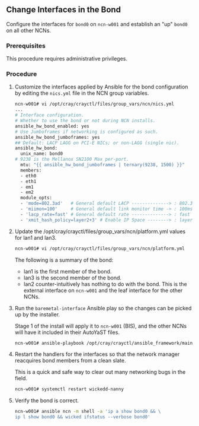 ## Change Interfaces in the Bond

Configure the interfaces for `bond0` on `ncn-w001` and establish an "up" `bond0` on all other NCNs.

### Prerequisites

This procedure requires administrative privileges.

### Procedure

1.  Customize the interfaces applied by Ansible for the bond configuration by editing the `nics.yml` file in the NCN group variables.

    ```bash
    ncn-w001# vi /opt/cray/crayctl/files/group_vars/ncn/nics.yml
    ...
    # Interface configuration.
    # Whether to use the bond or not during NCN installs.
    ansible_hw_bond_enabled: yes
    # Use Jumboframes if networking is configured as such.
    ansible_hw_bond_jumboframes: yes
    ## Default: LACP LAGG on PCI-E NICs; or non-LAGG (single nic).
    ansible_hw_bond:
      unix_name: bond0
    # 9238 is the Mellanox SN2100 Max per-port.
      mtu: "{{ ansible_hw_bond_jumboframes | ternary(9238, 1500) }}"
      members:
      - eth0
      - eth1
      - em1
      - em2
      module_opts:
      - 'mode=802.3ad'   # General default LACP --------------> : 802.3ad
      - 'miimon=100'     # General default link monitor time -> : 100ms
      - 'lacp_rate=fast' # General default rate --------------> : fast
      - 'xmit_hash_policy=layer2+3' # Enable IP Space --------> : layer2+3
    ```

2.  Update the /opt/cray/crayctl/files/group\_vars/ncn/platform.yml values for lan1 and lan3.

    ```bash
    ncn-w001# vi /opt/cray/crayctl/files/group_vars/ncn/platform.yml
    ```

    The following is a summary of the bond:

    -   lan1 is the first member of the bond.
    -   lan3 is the second member of the bond.
    -   lan2 counter-intuitively has nothing to do with the bond. This is the external interface on `ncn-w001` and the leaf interface for the other NCNs.

3.  Run the `baremetal-interface` Ansible play so the changes can be picked up by the installer.

    Stage 1 of the install will apply it to `ncn-w001` \(BIS\), and the other NCNs will have it included in their AutoYaST files.

    ```bash
    ncn-w001# ansible-playbook /opt/cray/crayctl/ansible_framework/main/baremetal-interface.yml
    ```

4.  Restart the handlers for the interfaces so that the network manager reacquires bond members from a clean slate.

    This is a quick and safe way to clear out many networking bugs in the field.

    ```bash
    ncn-w001# systemctl restart wickedd-nanny
    ```

5.  Verify the bond is correct.

    ```bash
    ncn-w001# ansible ncn -m shell -a 'ip a show bond0 && \
    ip l show bond0 && wicked ifstatus --verbose bond0'
    ```



